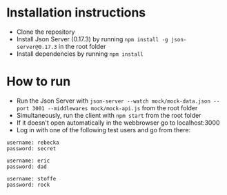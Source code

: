 # Installation instructions
- Clone the repository
- Install Json Server (0.17.3) by running `npm install -g json-server@0.17.3` in the root folder
- Install dependencies by running `npm install`

# How to run
- Run the Json Server with `json-server --watch mock/mock-data.json --port 3001 --middlewares mock/mock-api.js` from the root folder
- Simultaneously, run the client with `npm start` from the root folder
- If it doesn't open automatically in the webbrowser go to localhost:3000
- Log in with one of the following test users and go from there:
```
username: rebecka
password: secret

username: eric
password: dad

username: stoffe
password: rock
```
